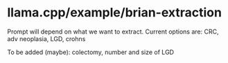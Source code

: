 # llama.cpp/example/brian-extraction

Prompt will depend on what we want to extract.
Current options are:
CRC, adv neoplasia, LGD, crohns

To be added (maybe):
colectomy, number and size of LGD
